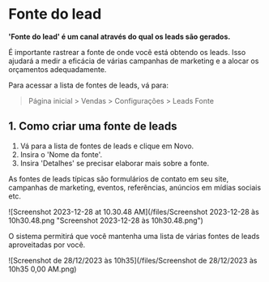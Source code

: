 # Fonte do lead



**'Fonte do lead' é um canal através do qual os leads são gerados.**

É importante rastrear a fonte de onde você está obtendo os leads. Isso ajudará a medir a eficácia de várias campanhas de marketing e a alocar os orçamentos adequadamente.

Para acessar a lista de fontes de leads, vá para:


> Página inicial > Vendas > Configurações > Leads Fonte
> 
> 

## 1. Como criar uma fonte de leads

1. Vá para a lista de fontes de leads e clique em Novo.
2. Insira o 'Nome da fonte'.
3. Insira 'Detalhes' se precisar elaborar mais sobre a fonte.

As fontes de leads típicas são formulários de contato em seu site, campanhas de marketing, eventos, referências, anúncios em mídias sociais etc.

![Screenshot 2023-12-28 at 10.30.48 AM](/files/Screenshot 2023-12-28 às 10h30.48.png "Screenshot 2023-12-28 às 10h30.48.png")![]()

O sistema permitirá que você mantenha uma lista de várias fontes de leads aproveitadas por você.

![Screenshot de 28/12/2023 às 10h35](/files/Screenshot de 28/12/2023 às 10h35 0,00 AM.png)![]()  


  




